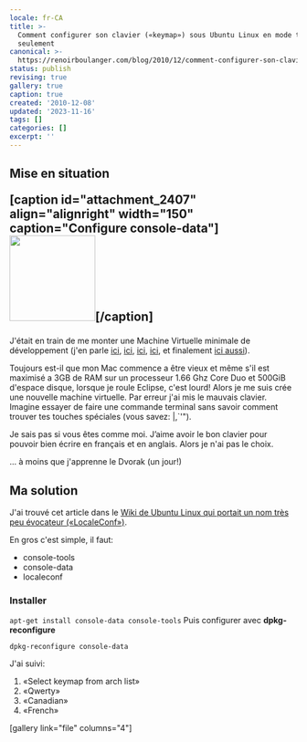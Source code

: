 ```yaml
---
locale: fr-CA
title: >-
  Comment configurer son clavier («keymap») sous Ubuntu Linux en mode terminal
  seulement
canonical: >-
  https://renoirboulanger.com/blog/2010/12/comment-configurer-son-clavier-keymap-sous-ubuntu-linux-en-mode-terminal-seulement/
status: publish
revising: true
gallery: true
caption: true
created: '2010-12-08'
updated: '2023-11-16'
tags: []
categories: []
excerpt: ''
---
```


<h2>Mise en situation

[caption id="attachment_2407" align="alignright" width="150" caption="Configure console-data"]<a href="https://renoirboulanger.com/wp-content/uploads/2010/12/Configure-console-data.png"><img class="size-thumbnail wp-image-2407 " title="Configure console-data" src="https://renoirboulanger.com/wp-content/uploads/2010/12/Configure-console-data-150x150.png" alt="" width="150" height="150" /></a>[/caption]</h2>

<p>J'était en train de me monter une Machine Virtuelle minimale de développement (j'en parle <a title="Installer une Machine Virtuelle Linux roulant dans VMware Fusion sous Mac OS X" href="https://renoirboulanger.com/blog/2010/07/installer-une-machine-virtuelle-linux-roulant-dans-vmware-fusion-sous-mac-os-x/">ici</a>, <a title="Une VM Linux qui sert au développement PHP 5.3 avec Eclipse – partie 3" href="https://renoirboulanger.com/blog/2009/09/une-vm-linux-qui-sert-au-developpement-php-5-3-avec-eclipse-partie-iii/">ici</a>, <a title="Une VM Linux qui sert au développement PHP 5.3 avec Eclipse – partie 2" href="https://renoirboulanger.com/blog/2009/09/une-vm-linux-qui-sert-au-developpement-php-5-3-avec-eclipse-partie-ii/">ici</a>, <a title="Une VM Linux qui sert au développement PHP 5.3 avec Eclipse – partie I" href="https://renoirboulanger.com/blog/2009/09/une-vm-linux-qui-sert-au-developpement-php-5-3-avec-eclipse-partie-i/">ici</a>, et finalement <a title="Mon espace de travail buntu Linux qui roule et VMWare Server fait rouler la machine de developpement" href="https://renoirboulanger.com/blog/2007/11/mon-espace-de-travail/">ici aussi</a>).</p>

<p>Toujours est-il que mon Mac commence a être vieux et même s'il est maximisé a 3GB de RAM sur un processeur 1.66 Ghz Core Duo et 500GiB d'espace disque, lorsque je roule Eclipse, c'est lourd! Alors je me suis crée une nouvelle machine virtuelle. Par erreur j'ai mis le mauvais clavier. Imagine essayer de faire une commande terminal sans savoir comment trouver tes touches spéciales (vous savez: |,`'").</p>

<p>Je sais pas si vous êtes comme moi. J’aime avoir le bon clavier pour pouvoir bien écrire en français et en anglais. Alors je n'ai pas le choix.</p>

<p>... à moins que j'apprenne le Dvorak (un jour!)
<!--more--></p>

<h2>Ma solution</h2>

<p>J'ai trouvé cet article dans le <a title="LocaleConf  you need to change the language and keyboard configuration, follow these instructions" href="https://help.ubuntu.com/community/LocaleConf">Wiki de Ubuntu Linux qui portait un nom très peu évocateur («LocaleConf»)</a>.</p>

<p>En gros c'est simple, il faut:</p>

<ul>
    <li>console-tools</li>
    <li>console-data</li>
    <li>localeconf</li>
</ul>

<h3>Installer</h3>

<p><code lang="bash">apt-get install console-data console-tools</code>
Puis configurer avec <strong>dpkg-reconfigure</strong></p>

<p><code lang="bash">dpkg-reconfigure console-data</code></p>

<p>J'ai suivi:</p>

<ol>
    <li>«Select keymap from arch list»</li>
    <li>«Qwerty»</li>
    <li>«Canadian»</li>
    <li>«French»</li>
</ol>

<p>[gallery link="file" columns="4"]</p>